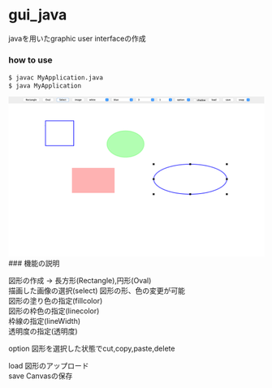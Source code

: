 # gui_java
javaを用いたgraphic user interfaceの作成

### how to use
```
$ javac MyApplication.java
$ java MyApplication
```

<!-- ![](images/pic1.png) -->
<img src="images/pic2.png" width="800">
### 機能の説明

図形の作成 -> 長方形(Rectangle),円形(Oval)  
描画した画像の選択(select) 図形の形、色の変更が可能  
図形の塗り色の指定(fillcolor)  
図形の枠色の指定(linecolor)  
枠線の指定(lineWidth)  
透明度の指定(透明度)

option
図形を選択した状態でcut,copy,paste,delete

load 図形のアップロード  
save Canvasの保存